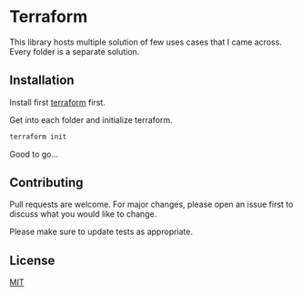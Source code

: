 # Terraform

This library hosts multiple solution of few uses cases that I came across.  
Every folder is a separate solution.

## Installation

Install first [terraform](https://developer.hashicorp.com/terraform/downloads) first.

Get into each folder and initialize terraform.


```bash
terraform init
```

Good to go...

## Contributing

Pull requests are welcome. For major changes, please open an issue first
to discuss what you would like to change.

Please make sure to update tests as appropriate.

## License

[MIT](https://choosealicense.com/licenses/mit/)
